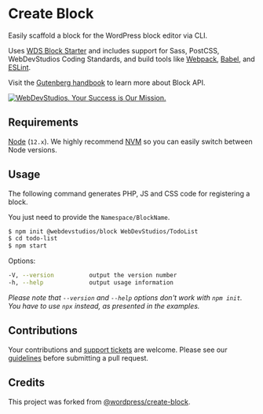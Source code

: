 # Create Block

Easily scaffold a block for the WordPress block editor via CLI. 

Uses [WDS Block Starter](https://github.com/WebDevStudios/wds-block-starter) and includes support for Sass, PostCSS, WebDevStudios Coding Standards, and build tools like [Webpack](https://webpack.js.org), [Babel](https://babeljs.io), and [ESLint](https://eslint.org).

Visit the [Gutenberg handbook](https://developer.wordpress.org/block-editor/developers/block-api/block-registration/) to learn more about Block API.

<a href="https://webdevstudios.com/contact/"><img src="https://webdevstudios.com/wp-content/uploads/2018/04/wds-github-banner.png" alt="WebDevStudios. Your Success is Our Mission."></a>

## Requirements

[Node](https://nodejs.org/en/) (`12.x`). We highly recommend [NVM](https://github.com/nvm-sh/nvm) so you can easily switch between Node versions.

## Usage

The following command generates PHP, JS and CSS code for registering a block.

You just need to provide the `Namespace/BlockName`.
  ```bash
  $ npm init @webdevstudios/block WebDevStudios/TodoList
  $ cd todo-list
  $ npm start
  ```

Options:
```bash
-V, --version          output the version number
-h, --help             output usage information
```

_Please note that `--version` and `--help` options don't work with `npm init`. You have to use `npx` instead, as presented in the examples._

## Contributions

Your contributions and [support tickets](https://github.com/WebDevStudios/create-block/issues) are welcome. Please see our [guidelines](https://github.com/WebDevStudios/create-block/blob/master/.github/CONTRIBUTING.md) before submitting a pull request.

## Credits

This project was forked from [@wordpress/create-block](https://github.com/WordPress/gutenberg/blob/master/packages/create-block/README.md). 
